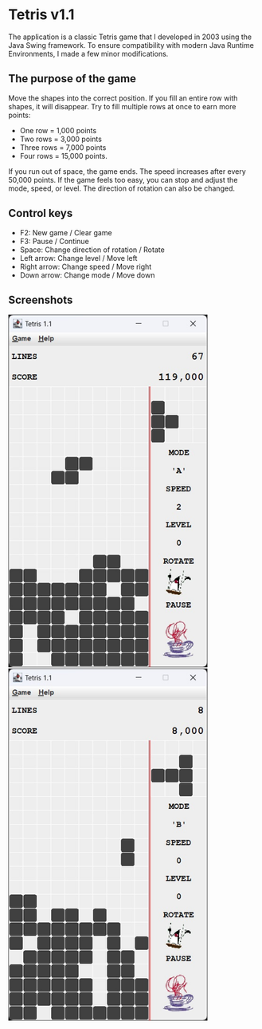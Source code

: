 # Tetris v1.1

The application is a classic Tetris game that I developed in 2003 using the Java Swing framework. To ensure compatibility with modern Java Runtime Environments, I made a few minor modifications.

## The purpose of the game

Move the shapes into the correct position. If you fill an entire row with shapes, it will disappear. Try to fill multiple rows at once to earn more points:

- One row = 1,000 points
- Two rows = 3,000 points
- Three rows = 7,000 points
- Four rows = 15,000 points.

If you run out of space, the game ends. The speed increases after every 50,000 points. If the game feels too easy, you can stop and adjust the mode, speed, or level. The direction of rotation can also be changed.

## Control keys

- F2: New game / Clear game
- F3: Pause / Continue
- Space: Change direction of rotation / Rotate
- Left arrow: Change level / Move left
- Right arrow: Change speed / Move right
- Down arrow: Change mode / Move down

## Screenshots

<img src=docs/09.jpg alt="" width="400">
<br>
<img src=docs/02.jpg alt="" width="400">